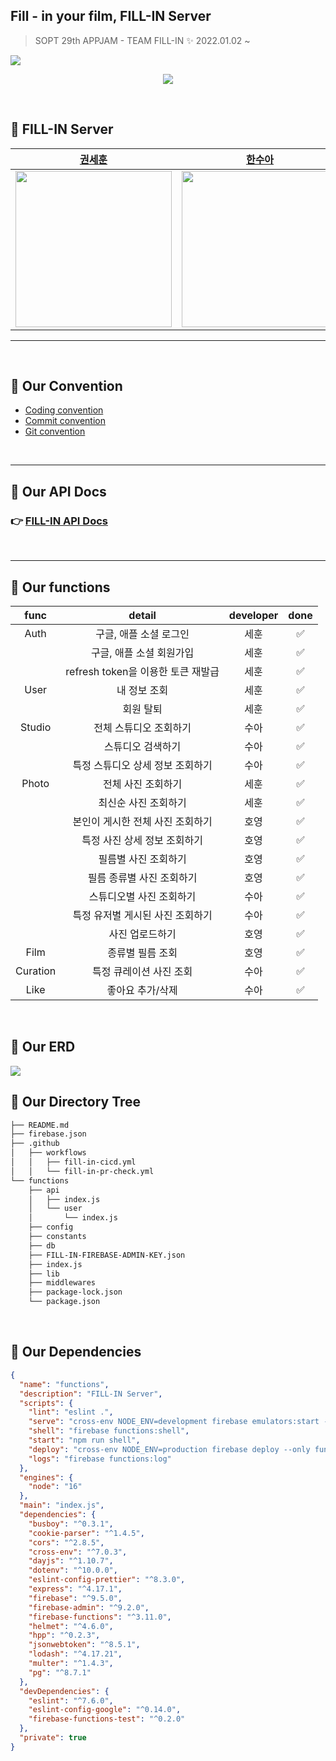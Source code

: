 <!-- @format -->

## Fill - in your film, FILL-IN Server

> SOPT 29th APPJAM - TEAM FILL-IN ✨
> 2022.01.02 ~

<img src="https://user-images.githubusercontent.com/54793607/148735296-5a950533-8031-43ab-bd2b-841a3c4c6914.jpg">

<p align="center">
<a href="https://hits.seeyoufarm.com"><img src="https://hits.seeyoufarm.com/api/count/incr/badge.svg?url=https%3A%2F%2Fgithub.com%2FTeamFILL-IN%2FFill-Server&count_bg=%23000000&title_bg=%23FFB300&icon=googlelens.svg&icon_color=%23000000&title=FILLIN&edge_flat=true"/></a>
</p>

<br>

## 🍕 FILL-IN Server

|                                            [권세훈](https://github.com/devkwonsehoon)                                            |                                             [한수아](https://github.com/sssua-0928)                                              |                                             [서호영](https://github.com/tkarndbrtk)                                              |
| :------------------------------------------------------------------------------------------------------------------------------: | :------------------------------------------------------------------------------------------------------------------------------: | :------------------------------------------------------------------------------------------------------------------------------: |
| <img src="https://user-images.githubusercontent.com/54793607/148734725-b1801e5a-e4dd-4377-9018-054ee6f49ae9.png" height="250" /> | <img src="https://user-images.githubusercontent.com/54793607/148734730-2989e023-6d4c-4972-a3d5-11cd728470e8.png" height="250" /> | <img src="https://user-images.githubusercontent.com/54793607/148734738-95e13cda-e61e-482f-8664-141e616b4519.png" height="250" /> |

<Hr>
<br>

## 🦖 Our Convention

- [Coding convention](https://www.notion.so/Coding-Convention-32799e14bed64821aefc868dae3d5c1a)
- [Commit convention](https://www.notion.so/Commit-Convention-7560cf1600634dfc927fff5ef979d636)
- [Git convention](https://www.notion.so/Git-Convention-46716db48d6e4d38a290775b72263c51)

<br>
<Hr>

## 🦖 Our API Docs

### 👉 [FILL-IN API Docs](https://66jxndoe.notion.site/FILL-IN-API-Docs-172e0ce525354888a81ff21acac6ac9e)

<br>
<Hr>

## 🦖 Our functions

|   func   |               detail               | developer | done |
| :------: | :--------------------------------: | :-------: | :--: |
|   Auth   |       구글, 애플 소셜 로그인       |   세훈    |  ✅  |
|          |      구글, 애플 소셜 회원가입      |   세훈    |  ✅  |
|          | refresh token을 이용한 토큰 재발급 |   세훈    |  ✅  |
|   User   |            내 정보 조회            |   세훈    |  ✅  |
|          |             회원 탈퇴              |   세훈    |  ✅  |
|  Studio  |       전체 스튜디오 조회하기       |   수아    |  ✅  |
|          |         스튜디오 검색하기          |   수아    |  ✅  |
|          |  특정 스튜디오 상세 정보 조회하기  |   수아    |  ✅  |
|  Photo   |         전체 사진 조회하기         |   세훈    |  ✅  |
|          |        최신순 사진 조회하기        |   세훈    |  ✅  |
|          |  본인이 게시한 전체 사진 조회하기  |   호영    |  ✅  |
|          |    특정 사진 상세 정보 조회하기    |   호영    |  ✅  |
|          |        필름별 사진 조회하기        |   호영    |  ✅  |
|          |     필름 종류별 사진 조회하기      |   호영    |  ✅  |
|          |      스튜디오별 사진 조회하기      |   수아    |  ✅  |
|          |  특정 유저별 게시된 사진 조회하기  |   수아    |  ✅  |
|          |          사진 업로드하기           |   호영    |  ✅  |
|   Film   |          종류별 필름 조회          |   호영    |  ✅  |
| Curation |      특정 큐레이션 사진 조회       |   수아    |  ✅  |
|   Like   |          좋아요 추가/삭제          |   수아    |  ✅  |

<br>

## 🦖 Our ERD

<img src="https://user-images.githubusercontent.com/54793607/148735695-1e9df66c-a9f9-4a87-b8d0-2354ce5bed78.png">

<br>

## 🦖 Our Directory Tree

```bash
├── README.md
├── firebase.json
├── .github
│   ├── workflows
│   │   ├── fill-in-cicd.yml
│   │   └── fill-in-pr-check.yml
└── functions
    ├── api
    │   ├── index.js
    │   └── user
    │       └── index.js
    ├── config
    ├── constants
    ├── db
    ├── FILL-IN-FIREBASE-ADMIN-KEY.json
    ├── index.js
    ├── lib
    ├── middlewares
    ├── package-lock.json
    └── package.json
```

<br>

## 🦖 Our Dependencies

```json
{
  "name": "functions",
  "description": "FILL-IN Server",
  "scripts": {
    "lint": "eslint .",
    "serve": "cross-env NODE_ENV=development firebase emulators:start --only functions",
    "shell": "firebase functions:shell",
    "start": "npm run shell",
    "deploy": "cross-env NODE_ENV=production firebase deploy --only functions",
    "logs": "firebase functions:log"
  },
  "engines": {
    "node": "16"
  },
  "main": "index.js",
  "dependencies": {
    "busboy": "^0.3.1",
    "cookie-parser": "^1.4.5",
    "cors": "^2.8.5",
    "cross-env": "^7.0.3",
    "dayjs": "^1.10.7",
    "dotenv": "^10.0.0",
    "eslint-config-prettier": "^8.3.0",
    "express": "^4.17.1",
    "firebase": "^9.5.0",
    "firebase-admin": "^9.2.0",
    "firebase-functions": "^3.11.0",
    "helmet": "^4.6.0",
    "hpp": "^0.2.3",
    "jsonwebtoken": "^8.5.1",
    "lodash": "^4.17.21",
    "multer": "^1.4.3",
    "pg": "^8.7.1"
  },
  "devDependencies": {
    "eslint": "^7.6.0",
    "eslint-config-google": "^0.14.0",
    "firebase-functions-test": "^0.2.0"
  },
  "private": true
}
```
